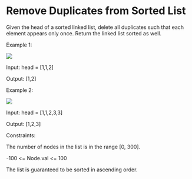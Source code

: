 # Remove Duplicates from Sorted List

Given the head of a sorted linked list, delete all duplicates such that each element appears only once. Return the linked list sorted as well.

 

Example 1:

<img src="https://assets.leetcode.com/uploads/2021/01/04/list1.jpg">

Input: head = [1,1,2]

Output: [1,2]

Example 2:

<img src="https://assets.leetcode.com/uploads/2021/01/04/list2.jpg">

Input: head = [1,1,2,3,3]

Output: [1,2,3]
 

Constraints:

The number of nodes in the list is in the range [0, 300].

-100 <= Node.val <= 100

The list is guaranteed to be sorted in ascending order.
